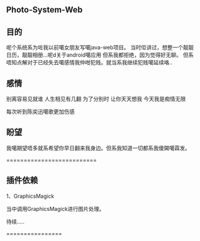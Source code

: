 Photo-System-Web
--------------------------------

目的
-------------------------------

呢个系统系为咗我以前噶女朋友写噶java-web项目。
当时佢讲过，想整一个靓靓日历，靓靓相册...呢d关于android噶应用 但系我都拒绝，因为觉得好无聊。
但系唔知点解对于已经失去噶感情我仲咁犯贱。就当系我继续犯贱噶延续咯..


感情
---------------------------------
别离容易见就谁
人生相见有几翻
为了分别时
让你天天想我
今天我是痴情无限

每次听到陈奕迅噶歌更加伤感



盼望
-----------------------------------
我噶期望唔多就系希望你早日翻来我身边。但系我知道一切都系我傻閪噶霖发。


==========================

插件依赖
------------------------------
1、GraphicsMagick

当中调用GraphicsMagick进行图片处理。


待续.....

================
